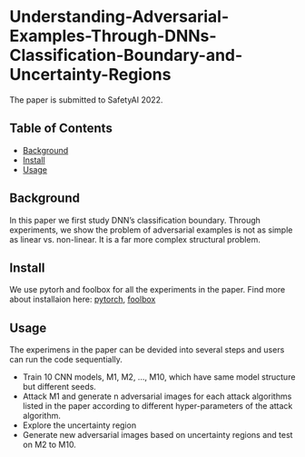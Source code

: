 # Understanding-Adversarial-Examples-Through-DNNs-Classification-Boundary-and-Uncertainty-Regions

The paper is submitted to SafetyAI 2022.


## Table of Contents

- [Background](#background)
- [Install](#install)
- [Usage](#usage)

## Background

In this paper we first study DNN’s classification boundary. Through experiments, we show the problem of adversarial examples is not as simple as linear vs. non-linear. It is a far more complex structural problem.

## Install

We use pytorh and foolbox for all the experiments in the paper. Find more about installaion here: [pytorch](https://pytorch.org/get-started/locally/), [foolbox](https://foolbox.jonasrauber.de/guide/getting-started.html)

## Usage

The experimens in the paper can be devided into several steps and users can run the code sequentially.

- Train 10 CNN models, M1, M2, ..., M10, which have same model structure but different seeds.
- Attack M1 and generate n adversarial images for each attack algorithms listed in the paper according to different hyper-parameters of the attack algorithm.
- Explore the uncertainty region
- Generate new adversarial images based on uncertainty regions and test on M2 to M10.

